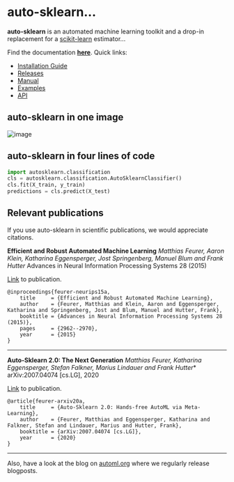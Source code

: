 # auto-sklearn...

**auto-sklearn** is an automated machine learning toolkit and a drop-in replacement for a [scikit-learn](https://scikit-learn.org) estimator...

Find the documentation **[here](https://automl.github.io/auto-sklearn/)**. Quick links:
  * [Installation Guide](https://automl.github.io/auto-sklearn/master/installation.html)
  * [Releases](https://automl.github.io/auto-sklearn/master/releases.html)
  * [Manual](https://automl.github.io/auto-sklearn/master/manual.html)
  * [Examples](https://automl.github.io/auto-sklearn/master/examples/index.html)
  * [API](https://automl.github.io/auto-sklearn/master/api.html)

## auto-sklearn in one image

![image](doc/images/askl_pipeline.png)

## auto-sklearn in four lines of code

```python
import autosklearn.classification
cls = autosklearn.classification.AutoSklearnClassifier()
cls.fit(X_train, y_train)
predictions = cls.predict(X_test)
```

## Relevant publications

If you use auto-sklearn in scientific publications, we would appreciate citations.

**Efficient and Robust Automated Machine Learning**
*Matthias Feurer, Aaron Klein, Katharina Eggensperger, Jost Springenberg, Manuel Blum and Frank Hutter*
Advances in Neural Information Processing Systems 28 (2015)

[Link](https://papers.neurips.cc/paper/5872-efficient-and-robust-automated-machine-learning.pdf) to publication.
```
@inproceedings{feurer-neurips15a,
    title     = {Efficient and Robust Automated Machine Learning},
    author    = {Feurer, Matthias and Klein, Aaron and Eggensperger, Katharina and Springenberg, Jost and Blum, Manuel and Hutter, Frank},
    booktitle = {Advances in Neural Information Processing Systems 28 (2015)},
    pages     = {2962--2970},
    year      = {2015}
}
```

----------------------------------------

**Auto-Sklearn 2.0: The Next Generation**
*Matthias Feurer, Katharina Eggensperger, Stefan Falkner, Marius Lindauer and Frank Hutter**
arXiv:2007.04074 [cs.LG], 2020

[Link](https://arxiv.org/abs/2007.04074) to publication.
```
@article{feurer-arxiv20a,
    title     = {Auto-Sklearn 2.0: Hands-free AutoML via Meta-Learning},
    author    = {Feurer, Matthias and Eggensperger, Katharina and Falkner, Stefan and Lindauer, Marius and Hutter, Frank},
    booktitle = {arXiv:2007.04074 [cs.LG]},
    year      = {2020}
}
```

----------------------------------------

Also, have a look at the blog on [automl.org](https://automl.org) where we regularly release blogposts.

